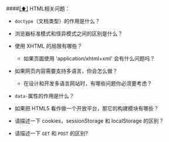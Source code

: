 ####[[⬆]](#toc) <a name='html'>HTML相关问题：</a>

* `doctype`（文档类型）的作用是什么？

* 浏览器标准模式和怪异模式之间的区别是什么？

* 使用 XHTML 的局限有哪些？
    * 如果页面使用 'application/xhtml+xml' 会有什么问题吗？

* 如果网页内容需要支持多语言，你会怎么做？
    * 在设计和开发多语言网站时，有哪些问题你必须要考虑？

* `data-`属性的作用是什么？

* 如果把 HTML5 看作做一个开放平台，那它的构建模块有哪些？

* 请描述一下 cookies，sessionStorage 和 localStorage 的区别？

* 请描述一下 `GET` 和 `POST` 的区别?
